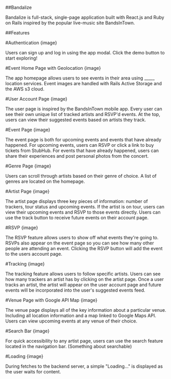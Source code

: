 ##Bandalize

Bandalize is full-stack, single-page application built with React.js and Ruby on Rails inspired by the popular live-music site BandsInTown.


##Features

#Authentication
{image}

Users can sign up and log in using the app modal. Click the demo button to start exploring!

#Event Home Page with Geolocation
{image}

The app homepage allows users to see events in their area using _____ location services. Event images are handled with Rails Active Storage and the AWS s3 cloud.

#User Account Page
{image}

The user page is inspired by the BandsInTown mobile app. Every user can see their own unique list of tracked artists and RSVP'd events. At the top, users can view their suggested events based on artists they track.

#Event Page
{image}

The event page is both for upcoming events and events that have already happened. For upcoming events, users can RSVP or click a link to buy tickets from StubHub. For events that have already happened, users can share their experiences and post personal photos from the concert.

#Genre Page
{image}

Users can scroll through artists based on their genre of choice. A list of genres are located on the homepage.

#Artist Page
{image}

The artist page displays three key pieces of information: number of trackers, tour status and upcoming events. If the artist is on tour, users can view their upcoming events and RSVP to those events directly. Users can use the track button to receive future events on their account page.  

#RSVP
{image}

The RSVP feature allows users to show off what events they're going to. RSVPs also appear on the event page so you can see how many other people are attending an event. Clicking the RSVP button will add the event to the users account page.

#Tracking
{image}

The tracking feature allows users to follow specific artists. Users can see how many trackers an artist has by clicking on the artist page. Once a user tracks an artist, the artist will appear on the user account page and future events will be incorporated into the user's suggested events feed.

#Venue Page with Google API Map
{image}

The venue page displays all of the key information about a particular venue. Including all location information and a map linked to Google Maps API. Users can view upcoming events at any venue of their choice.


#Search Bar
{image}

For quick accessibility to any artist page, users can use the search feature located in the navigation bar. (Something about searchable)


#Loading
{image}

During fetches to the backend server, a simple "Loading..." is displayed as the user waits for content.
